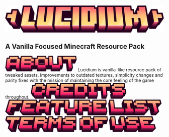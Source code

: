 ![Lucidium - Title](/gallery/text/lucidium-title.png)
## A Vanilla Focused Minecraft Resource Pack

<img src="/gallery/text/about.png" alt="credits" height="50">
Lucidium is vanilla-like resource pack of tweaked assets, improvements to outdated textures, simplicity changes and parity fixes with the mission of maintaining the core feeling of the game throughout. 

<img src="/gallery/text/credits.png" alt="credits" height="50">

<img src="/gallery/text/feature-list.png" alt="credits" height="50">

<img src="/gallery/text/terms-of-use.png" alt="credits" height="50">
